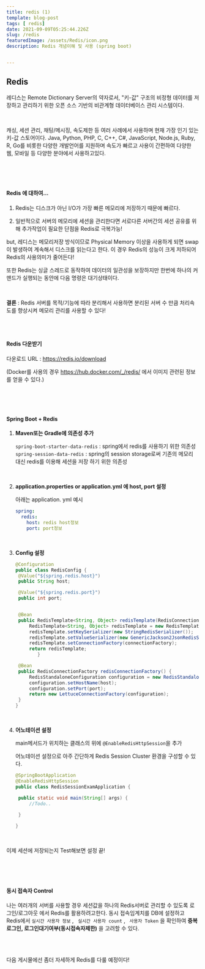 ```yaml
---
title: redis (1)
template: blog-post
tags: [ redis]
date: 2021-09-09T05:25:44.226Z
slug: /redis
featuredImage: /assets/Redis/icon.png
description: Redis 개념이해 및 사용 (spring boot)


---
```




## Redis

레디스는 Remote Dictionary Server의 약자로서, "키-값" 구조의 비정형 데이터를 저장하고 관리하기 위한 오픈 소스 기반의 비관계형 데이터베이스 관리 시스템이다.

</br>

캐싱, 세션 관리, 채팅/메시징, 속도제한 등 여러 사례에서 사용하며 현재 가장 인기 있는 키-값 스토어이다. Java, Python, PHP, C, C++, C#, JavaScript, Node.js, Ruby, R, Go를 비롯한 다양한 개발언어를 지원하며 속도가 빠르고 사용이 간편하여 다양한 웹, 모바일 등 다양한 분야에서 사용하고있다.

</br>

</br>

</br>

#### Redis 에 대하여...

1. Redis는 디스크가 아닌 I/O가 가장 빠른 메모리에 저장하기 때문에 빠르다.

2. 일반적으로 서버의 메모리에 세션을 관리한다면 서로다른 서버간의 세션 공유를 위해 추가작업이 필요한 단점을 Redis로 극복가능!

but, 레디스는 메모리저장 방식이므로 Physical Memory 이상을 사용하게 되면 swap이 발생하여 계속해서 디스크를 읽는다고 한다. 이 경우 Redis의 성능이 크게 저하되어 Redis의 사용의미가 줄어든다! 

또한 Redis는 싱글 스레드로 동작하여 데이터의 일관성을 보장하지만 한번에 하나의 커맨드가 실행되는 동안에 다음 명령은 대기상태이다. 

</br>

**결론** : Redis 서버를 목적/기능에 따라 분리해서 사용하면 분리된 서버 수 만큼 처리속도를 향상시켜 메모리 관리를 사용할 수 있다!

</br>

</br>

#### Redis 다운받기

다운로드 URL :  https://redis.io/download 

(Docker를 사용의 경우 https://hub.docker.com/_/redis/ 에서 이미지 관련된 정보를 얻을 수 있다.)

</br>

</br>

</br>

#### Spring Boot + Redis

1. **Maven또는 Gradle에 의존성 추가**

   `spring-boot-starter-data-redis` : spring에서 redis를 사용하기 위한 의존성
   `spring-session-data-redis` : spring의 session storage로써 기존의 메모리 대신 redis를 이용해 세션을 저장 하기 위한 의존성

   </br>

2. **application.properties or application.yml 에 host, port 설정**

   아래는 application. yml 예시

   ```yml
   spring:
     redis:
       host: redis host정보
       port: port정보
   ```

   </br>

3. **Config 설정**

   ```java
   @Configuration
   public class RedisConfig {
   	@Value("${spring.redis.host}")
   	public String host;
   
   	@Value("${spring.redis.port}")
   	public int port;
   
   
   	@Bean
   	public RedisTemplate<String, Object> redisTemplate(RedisConnectionFactory connectionFactory) {
   		RedisTemplate<String, Object> redisTemplate = new RedisTemplate<>();
   		redisTemplate.setKeySerializer(new StringRedisSerializer());
   		redisTemplate.setValueSerializer(new GenericJackson2JsonRedisSerializer());
   		redisTemplate.setConnectionFactory(connectionFactory);
   		return redisTemplate;
           }
   
   	@Bean
   	public RedisConnectionFactory redisConnectionFactory() {
   		RedisStandaloneConfiguration configuration = new RedisStandaloneConfiguration();
   		configuration.setHostName(host);
   		configuration.setPort(port);
   		return new LettuceConnectionFactory(configuration);
   	}
   }
   ```

   </br>

4. **어노테이션 설정**

   main메서드가 위치하는 클래스의 위에 `@EnableRedisHttpSession`을 추가

   어노테이션 설정으로 아주 간단하게 Redis Session Cluster 환경을 구성할 수 있다.

   ```java
   @SpringBootApplication
   @EnableRedisHttpSession
   public class RedisSessionExamApplication {
   
   	public static void main(String[] args) {
   		//Todo..
   		
   	}
   
   }
   ```

</br>

이제 세션에 저장되는지 Test해보면 설정 끝!

</br>

</br>

</br>

#### 동시 접속자 Control

나는 여러개의 서버를 사용할 경우 세션값을 하나의 Redis서버로 관리할 수 있도록 로그인/로그아웃 에서 Redis를 활용하려고한다. 동시 접속임계치를 DB에 설정하고 Redis에서 `실시간 사용자 정보` , ` 실시간 사용자 count` , ` 사용자 Token` 을 확인하여 **중복로그인, 로그인대기여부(동시접속자제한)** 을 고려할 수 있다.

</br>

</br>

다음 게시물에선 좀더 자세하게 Redis를 다룰 예정이다!

</br>
